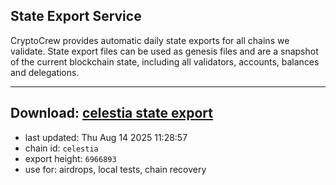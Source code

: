 ## State Export Service
CryptoCrew provides automatic daily state exports for all chains we validate. State export files can be used as genesis files and are a snapshot of the current blockchain state, including all validators, accounts, balances and delegations.

---
**Download: [celestia state export](https://dl-eu2.ccvalidators.com/SERVICE/celestia/celestia_export_6966893.json)**
---

- last updated: Thu Aug 14 2025 11:28:57
- chain id: `celestia`
- export height: `6966893`
- use for: airdrops, local tests, chain recovery
